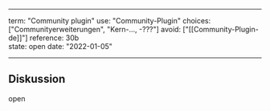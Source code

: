
---
term:      "Community plugin"
use:       "Community-Plugin"
choices:   ["Communityerweiterungen", "Kern-..., -???"]
avoid:     ["[[Community-Plugin-de]]"]
reference: 30b        
state:     open
date:      "2022-01-05"

---

## Diskussion
open
